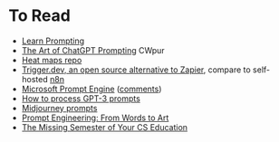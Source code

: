 # To Read
- [Learn Prompting](https://learnprompting.org/docs/intro)
- [The Art of ChatGPT Prompting](https://app.gumroad.com/d/bae9156e1c2380bdb12e14c6d47eee82) CWpur
- [Heat maps repo](https://github.com/jmforsythe/Git-Heat-Map)
- [Trigger.dev, an open source alternative to Zapier](https://github.com/triggerdotdev/trigger.dev), compare to self-hosted [n8n](https://n8n.io/)
- [Microsoft Prompt Engine](https://github.com/microsoft/prompt-engine) ([comments](https://news.ycombinator.com/item?id=34811070)) 
- [How to process GPT-3 prompts](https://buildspace.so/notes/processing-gpt3-prompts)
- [Midjourney prompts](https://docs.midjourney.com/docs/prompts)
- [Prompt Engineering: From Words to Art](https://www.saxifrage.xyz/post/prompt-engineering)
- [The Missing Semester of Your CS Education](https://missing.csail.mit.edu/)
